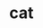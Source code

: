 ---
layout: smileys&emotion
title: cat
emoji: cat
permalink: 🐈.html
image: assets/img/3moji/cat.png
---